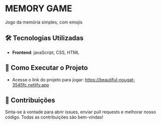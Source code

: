 # MEMORY GAME
Jogo da memória simples, com emojis

## 🛠️ Tecnologias Utilizadas
- **Frontend**: javaScript, CSS, HTML

## 🚀 Como Executar o Projeto

- Acesse o link do projeto para jogar: https://beautiful-nougat-3545fc.netlify.app

## 🤝 Contribuições

Sinta-se à vontade para abrir issues, enviar pull requests e melhorar nosso código. Todas as contribuições são bem-vindas!


